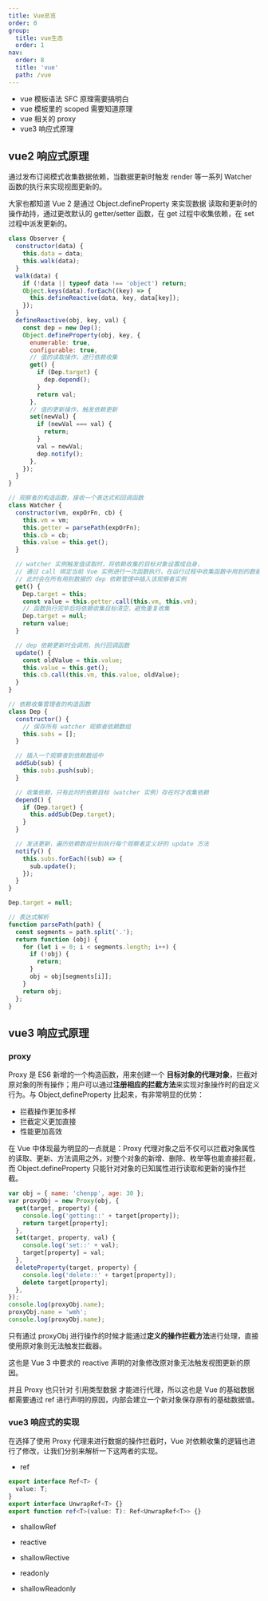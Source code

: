 ```yaml
---
title: Vue总览
order: 0
group:
  title: vue生态
  order: 1
nav:
  order: 8
  title: 'vue'
  path: /vue
---
```


- vue 模板语法 SFC 原理需要搞明白
- vue 模板里的 scoped 需要知道原理
- vue 相关的 proxy
- vue3 响应式原理

## vue2 响应式原理

通过发布订阅模式收集数据依赖，当数据更新时触发 render 等一系列 Watcher 函数的执行来实现视图更新的。

大家也都知道 Vue 2 是通过 Object.defineProperty 来实现数据 读取和更新时的操作劫持，通过更改默认的 getter/setter 函数，在 get 过程中收集依赖，在 set 过程中派发更新的。

```js
class Observer {
  constructor(data) {
    this.data = data;
    this.walk(data);
  }
  walk(data) {
    if (!data || typeof data !== 'object') return;
    Object.keys(data).forEach((key) => {
      this.defineReactive(data, key, data[key]);
    });
  }
  defineReactive(obj, key, val) {
    const dep = new Dep();
    Object.defineProperty(obj, key, {
      enumerable: true,
      configurable: true,
      // 值的读取操作，进行依赖收集
      get() {
        if (Dep.target) {
          dep.depend();
        }
        return val;
      },
      // 值的更新操作，触发依赖更新
      set(newVal) {
        if (newVal === val) {
          return;
        }
        val = newVal;
        dep.notify();
      },
    });
  }
}

// 观察者的构造函数，接收一个表达式和回调函数
class Watcher {
  constructor(vm, expOrFn, cb) {
    this.vm = vm;
    this.getter = parsePath(expOrFn);
    this.cb = cb;
    this.value = this.get();
  }

  // watcher 实例触发值读取时，将依赖收集的目标对象设置成自身，
  // 通过 call 绑定当前 Vue 实例进行一次函数执行，在运行过程中收集函数中用到的数据
  // 此时会在所有用到数据的 dep 依赖管理中插入该观察者实例
  get() {
    Dep.target = this;
    const value = this.getter.call(this.vm, this.vm);
    // 函数执行完毕后将依赖收集目标清空，避免重复收集
    Dep.target = null;
    return value;
  }

  // dep 依赖更新时会调用，执行回调函数
  update() {
    const oldValue = this.value;
    this.value = this.get();
    this.cb.call(this.vm, this.value, oldValue);
  }
}

// 依赖收集管理者的构造函数
class Dep {
  constructor() {
    // 保存所有 watcher 观察者依赖数组
    this.subs = [];
  }

  // 插入一个观察者到依赖数组中
  addSub(sub) {
    this.subs.push(sub);
  }

  // 收集依赖，只有此时的依赖目标（watcher 实例）存在时才收集依赖
  depend() {
    if (Dep.target) {
      this.addSub(Dep.target);
    }
  }

  // 发送更新，遍历依赖数组分别执行每个观察者定义好的 update 方法
  notify() {
    this.subs.forEach((sub) => {
      sub.update();
    });
  }
}

Dep.target = null;

// 表达式解析
function parsePath(path) {
  const segments = path.split('.');
  return function (obj) {
    for (let i = 0; i < segments.length; i++) {
      if (!obj) {
        return;
      }
      obj = obj[segments[i]];
    }
    return obj;
  };
}
```

## vue3 响应式原理

### proxy

Proxy 是 ES6 新增的一个构造函数，用来创建一个 **目标对象的代理对象**，拦截对原对象的所有操作；用户可以通过**注册相应的拦截方法**来实现对象操作时的自定义行为。与 Object,defineProperty 比起来，有非常明显的优势：

- 拦截操作更加多样
- 拦截定义更加直接
- 性能更加高效

在 Vue 中体现最为明显的一点就是：Proxy 代理对象之后不仅可以拦截对象属性的读取、更新、方法调用之外，对整个对象的新增、删除、枚举等也能直接拦截，而 Object.defineProperty 只能针对对象的已知属性进行读取和更新的操作拦截。

```js
var obj = { name: 'chenpp', age: 30 };
var proxyObj = new Proxy(obj, {
  get(target, property) {
    console.log('getting::' + target[property]);
    return target[property];
  },
  set(target, property, val) {
    console.log('set::' + val);
    target[property] = val;
  },
  deleteProperty(target, property) {
    console.log('delete::' + target[property]);
    delete target[property];
  },
});
console.log(proxyObj.name);
proxyObj.name = 'wmh';
console.log(proxyObj.name);
```

只有通过 proxyObj 进行操作的时候才能通过**定义的操作拦截方法**进行处理，直接使用原对象则无法触发拦截器。

这也是 Vue 3 中要求的 reactive 声明的对象修改原对象无法触发视图更新的原因。

并且 Proxy 也只针对 引用类型数据 才能进行代理，所以这也是 Vue 的基础数据都需要通过 ref 进行声明的原因，内部会建立一个新对象保存原有的基础数据值。

### vue3 响应式的实现

在选择了使用 Proxy 代理来进行数据的操作拦截时，Vue 对依赖收集的逻辑也进行了修改，让我们分别来解析一下这两者的实现。

- ref

```ts
export interface Ref<T> {
  value: T;
}
export interface UnwrapRef<T> {}
export function ref<T>(value: T): Ref<UnwrapRef<T>> {}
```

- shallowRef

- reactive

- shallowRective

- readonly

- shallowReadonly
